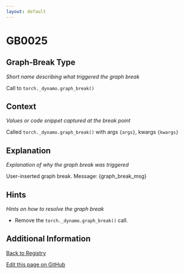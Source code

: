 ```yaml
---
layout: default
---
```

# GB0025

## Graph-Break Type
*Short name describing what triggered the graph break*

Call to `torch._dynamo.graph_break()`

## Context
*Values or code snippet captured at the break point*

Called `torch._dynamo.graph_break()` with args `{args}`, kwargs `{kwargs}`

## Explanation
*Explanation of why the graph break was triggered*

User-inserted graph break. Message: {graph_break_msg}

## Hints
*Hints on how to resolve the graph break*

- Remove the `torch._dynamo.graph_break()` call.


## Additional Information

<!-- ADDITIONAL INFORMATION START - Add custom information below this line -->

<!-- ADDITIONAL INFORMATION END -->

[Back to Registry](../index.html)

[Edit this page on GitHub](https://github.com/pytorch-labs/compile-graph-break-site/edit/main/docs/gb/gb0025.md)
